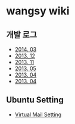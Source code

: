 wangsy wiki
===========

개발 로그
--------
- [2014. 03](dev-logs/201403)
- [2013. 12](dev-logs/201312)
- [2013. 11](dev-logs/201311)
- [2013. 05](dev-logs/201305)
- [2013. 04](dev-logs/201304)
- [2013. 04](dev-logs/201304)

Ubuntu Setting
---------------
- [Virtual Mail Setting](ubuntu/setting-virtual-mail)
